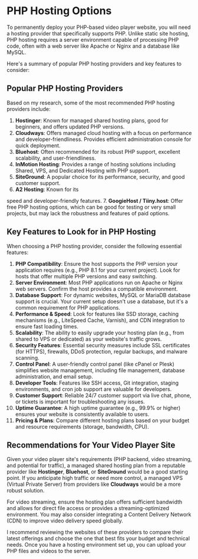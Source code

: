 # PHP Hosting Options

To permanently deploy your PHP-based video player website, you will need a hosting provider that specifically supports PHP. Unlike static site hosting, PHP hosting requires a server environment capable of processing PHP code, often with a web server like Apache or Nginx and a database like MySQL.

Here's a summary of popular PHP hosting providers and key features to consider:

## Popular PHP Hosting Providers

Based on my research, some of the most recommended PHP hosting providers include:

1.  **Hostinger**: Known for managed shared hosting plans, good for beginners, and offers updated PHP versions.
2.  **Cloudways**: Offers managed cloud hosting with a focus on performance and developer-friendliness. Provides efficient administration console for quick deployment.
3.  **Bluehost**: Often recommended for its robust PHP support, excellent scalability, and user-friendliness.
4.  **InMotion Hosting**: Provides a range of hosting solutions including Shared, VPS, and Dedicated Hosting with PHP support.
5.  **SiteGround**: A popular choice for its performance, security, and good customer support.
6.  **A2 Hosting**: Known for its 


speed and developer-friendly features.
7.  **GoogieHost / Tiiny.host**: Offer free PHP hosting options, which can be good for testing or very small projects, but may lack the robustness and features of paid options.

## Key Features to Look for in PHP Hosting

When choosing a PHP hosting provider, consider the following essential features:

1.  **PHP Compatibility**: Ensure the host supports the PHP version your application requires (e.g., PHP 8.1 for your current project). Look for hosts that offer multiple PHP versions and easy switching.
2.  **Server Environment**: Most PHP applications run on Apache or Nginx web servers. Confirm the host provides a compatible environment.
3.  **Database Support**: For dynamic websites, MySQL or MariaDB database support is crucial. Your current setup doesn't use a database, but it's a common requirement for PHP applications.
4.  **Performance & Speed**: Look for features like SSD storage, caching mechanisms (e.g., LiteSpeed Cache, Varnish), and CDN integration to ensure fast loading times.
5.  **Scalability**: The ability to easily upgrade your hosting plan (e.g., from shared to VPS or dedicated) as your website's traffic grows.
6.  **Security Features**: Essential security measures include SSL certificates (for HTTPS), firewalls, DDoS protection, regular backups, and malware scanning.
7.  **Control Panel**: A user-friendly control panel (like cPanel or Plesk) simplifies website management, including file management, database administration, and email setup.
8.  **Developer Tools**: Features like SSH access, Git integration, staging environments, and cron job support are valuable for developers.
9.  **Customer Support**: Reliable 24/7 customer support via live chat, phone, or tickets is important for troubleshooting any issues.
10. **Uptime Guarantee**: A high uptime guarantee (e.g., 99.9% or higher) ensures your website is consistently available to users.
11. **Pricing & Plans**: Compare different hosting plans based on your budget and resource requirements (storage, bandwidth, CPU).

## Recommendations for Your Video Player Site

Given your video player site's requirements (PHP backend, video streaming, and potential for traffic), a managed shared hosting plan from a reputable provider like **Hostinger**, **Bluehost**, or **SiteGround** would be a good starting point. If you anticipate high traffic or need more control, a managed VPS (Virtual Private Server) from providers like **Cloudways** would be a more robust solution.

For video streaming, ensure the hosting plan offers sufficient bandwidth and allows for direct file access or provides a streaming-optimized environment. You may also consider integrating a Content Delivery Network (CDN) to improve video delivery speed globally.

I recommend reviewing the websites of these providers to compare their latest offerings and choose the one that best fits your budget and technical needs. Once you have a hosting environment set up, you can upload your PHP files and videos to the server.

